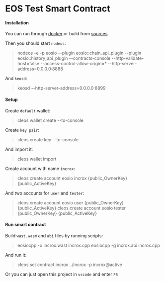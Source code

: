 # EOS Test Smart Contract

#### Installation

You can run through [docker](https://developers.eos.io/eosio-nodeos/docs/docker-quickstart) or build from [sources](https://developers.eos.io/eosio-nodeos/docs/install-nodeos).

Then you should start `nodeos`:

> nodeos -e -p eosio --plugin eosio::chain_api_plugin --plugin eosio::history_api_plugin --contracts-console --http-validate-host=false --access-control-allow-origin=\* --http-server-address=0.0.0.0:8888

And `keosd`:

> keosd --http-server-address=0.0.0.0:8899

#### Setup

Create `default` wallet:

> cleos wallet create --to-console

Create `key pair`:

> cleos create key --to-console

And import it:

> cleos wallet import

Create account with name `incrox`:

> cleos create account eosio incrox {public_OwnerKey} {public_ActiveKey}

And two accounts for `user` and `tester`:

> cleos create account eosio user {public_OwnerKey} {public_ActiveKey}
> cleos create account eosio tester {public_OwnerKey} {public_ActiveKey}

#### Run smart contract

Build `wast`, `wasm` and `abi` files by running scripts:

> eosiocpp -o incrox.wast incrox.cpp
> eosiocpp -g incrox.abi incrox.cpp

And run it:

> cleos set contract incrox ../incrox -p incrox@active

Or you can just open this project in `vscode` and enter `F5`
